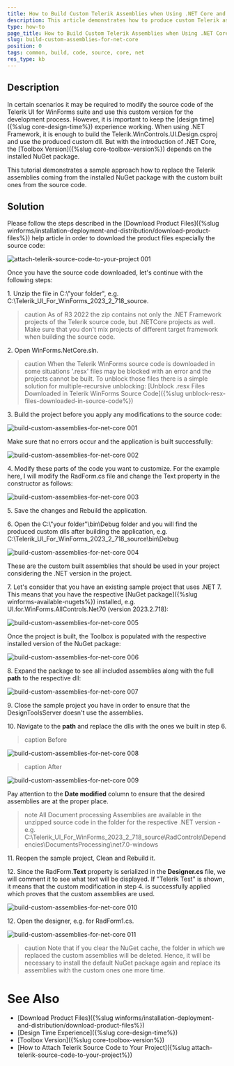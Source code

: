 ```yaml
---
title: How to Build Custom Telerik Assemblies when Using .NET Core and Enable Design Time Experience
description: This article demonstrates how to produce custom Telerik assemblies when using .NET Core in your project and enable design time experience. 
type: how-to
page_title: How to Build Custom Telerik Assemblies when Using .NET Core and Enable Design Time Experience
slug: build-custom-assemblies-for-net-core
position: 0
tags: common, build, code, source, core, net
res_type: kb
---
```


## Description

In certain scenarios it may be required to modify the source code of the Telerik UI for WinForms suite and use this custom version for the development process. However, it is important to keep the [design time]({%slug core-design-time%}) experience working. When using .NET Framework, it is enough to build the Telerik.WinControls.UI.Design.csproj and use the produced custom dll. But with the introduction of .NET Core, the [Toolbox Version]({%slug core-toolbox-version%}) depends on the installed NuGet package.

This tutorial demonstrates a sample approach how to replace the Telerik assemblies coming from the installed NuGet package with the custom built ones from the source code.
 
## Solution 

Please follow the steps described in the [Download Product Files]({%slug winforms/installation-deployment-and-distribution/download-product-files%}) help article in order to download the product files especially the source code:

![attach-telerik-source-code-to-your-project 001](images/attach-telerik-source-code-to-your-project001.png)

Once you have the source code downloaded, let's continue with the following steps:

1\. Unzip the file in C:\\"your folder", e.g. C:\Telerik_UI_For_WinForms_2023_2_718_source. 

>caution As of R3 2022 the zip contains not only the .NET Framework projects of the Telerik source code, but .NETCore projects as well. Make sure that you don't mix projects of different target framework when building the source code.
>

 2\. Open WinForms.NetCore.sln.

 >caution When the Telerik WinForms source code is downloaded in some situations '.resx' files may be blocked with an error and the projects cannot be built. To unblock those files there is a simple solution for multiple-recursive unblocking: [Unblock .resx Files Downloaded in Telerik WinForms Source Code]({%slug unblock-resx-files-downloaded-in-source-code%})

 3\. Build the project before you apply any modifications to the source code:

 ![build-custom-assemblies-for-net-core 001](images/build-custom-assemblies-for-net-core001.png)
 
 Make sure that no errors occur and the application is built successfully:

![build-custom-assemblies-for-net-core 002](images/build-custom-assemblies-for-net-core002.png) 

4\. Modify these parts of the code you want to customize. For the example here, I will modify the RadForm.cs file and change the Text property in the constructor as follows:

![build-custom-assemblies-for-net-core 003](images/build-custom-assemblies-for-net-core003.png) 

5\. Save the changes and Rebuild the application.

6\. Open the C:\\"your folder"\bin\Debug folder and you will find the produced custom dlls after building the application, e.g. C:\Telerik_UI_For_WinForms_2023_2_718_source\bin\Debug

![build-custom-assemblies-for-net-core 004](images/build-custom-assemblies-for-net-core004.png)  

These are the custom built assemblies that should be used in your project considering the .NET version in the project. 

7\. Let's consider that you have an existing sample project that uses .NET 7. This means that you have the respective [NuGet package]({%slug winforms-available-nugets%}) installed, e.g. UI.for.WinForms.AllControls.Net70 (version 2023.2.718):

![build-custom-assemblies-for-net-core 005](images/build-custom-assemblies-for-net-core005.png)  

Once the project is built, the Toolbox is populated with the respective installed version of the NuGet package:

![build-custom-assemblies-for-net-core 006](images/build-custom-assemblies-for-net-core006.png)  

8\. Expand the package to see all included assemblies along with the full **path** to the respective dll:

![build-custom-assemblies-for-net-core 007](images/build-custom-assemblies-for-net-core007.png)

9\. Close the sample project you have in order to ensure that the DesignToolsServer doesn't use the assemblies.

10\. Navigate to the **path** and replace the dlls with the ones we built in step 6\.

>caption Before

![build-custom-assemblies-for-net-core 008](images/build-custom-assemblies-for-net-core008.png)

>caption After

![build-custom-assemblies-for-net-core 009](images/build-custom-assemblies-for-net-core009.png)
 
 Pay attention to the **Date modified** column to ensure that the desired assemblies are at the proper place.

 >note All Document processing Assemblies are available in the unzipped source code in the folder for the respective .NET version - e.g. C:\Telerik_UI_For_WinForms_2023_2_718_source\RadControls\Dependencies\DocumentsProcessing\net7.0-windows

11\. Reopen the sample project, Clean and Rebuild it.

12\. Since the RadForm.**Text** property is serialized in the **Designer.cs** file, we will comment it to see what text will be displayed. If "Telerik Test" is shown, it means that the custom modification in step 4\. is successfully applied which proves that the custom assemblies are used.

![build-custom-assemblies-for-net-core 010](images/build-custom-assemblies-for-net-core010.png)

12\. Open the designer, e.g. for RadForm1.cs. 

 ![build-custom-assemblies-for-net-core 011](images/build-custom-assemblies-for-net-core011.png) 
 
>caution Note that if you clear the NuGet cache, the folder in which we replaced the custom assemblies will be deleted. Hence, it will be necessary to install the default NuGet package again and replace its assemblies with the custom ones one more time.

# See Also

* [Download Product Files]({%slug winforms/installation-deployment-and-distribution/download-product-files%}) 
* [Design Time Experience]({%slug core-design-time%})
* [Toolbox Version]({%slug core-toolbox-version%})
* [How to Attach Telerik Source Code to Your Project]({%slug attach-telerik-source-code-to-your-project%})

